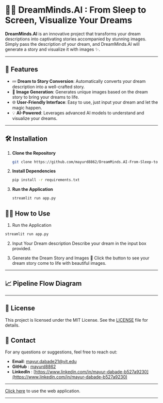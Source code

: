 # 👻🔮 DreamMinds.AI : From Sleep to Screen, Visualize Your Dreams

**DreamMinds.AI** is an innovative project that transforms your dream descriptions into captivating stories accompanied by stunning images. Simply pass the description of your dream, and DreamMinds.AI will generate a story and visualize it with images ✨. 

---

## 🚀 Features

- 💤 **Dream to Story Conversion**: Automatically converts your dream description into a well-crafted story.
- 🎨 **Image Generation**: Generates unique images based on the dream story to bring your dreams to life.
- 🌐 **User-Friendly Interface**: Easy to use, just input your dream and let the magic happen.
- 💡 **AI-Powered**: Leverages advanced AI models to understand and visualize your dreams.

---


## 🛠️ Installation 

1. **Clone the Repository**
    ```bash
    git clone https://github.com/mayurd8862/DreamMinds.AI-From-Sleep-to-Screen-Visualize-Your-Dreams.git
    ```

2. **Install Dependencies**
    ```bash
    pip install -r requirements.txt
    ```

3. **Run the Application**
    ```bash
    streamlit run app.py
    ```
    
## 🏃‍♂️ How to Use
1. Run the Application
```bash
streamlit run app.py
```
2. Input Your Dream description 
Describe your dream in the input box provided.

4. Generate the Dream Story and Images 🌠
Click the button to see your dream story come to life with beautiful images.

---

## 📈 Pipeline Flow Diagram


---

## 📜 License 
This project is licensed under the MIT License. See the [LICENSE](LICENSE) file for details.

## 📧 Contact 
For any questions or suggestions, feel free to reach out:

- **Email**: mayur.dabade21@vit.edu
- **GitHub** : [mayurd8862](https://github.com/mayur8862)
- **LinkedIn** : [https://www.linkedin.com/in/mayur-dabade-b527a9230](https://www.linkedin.com/in/mayur-dabade-b527a9230)

---
[Click here](https://dreamminds.streamlit.app/) to use the web application.

---
